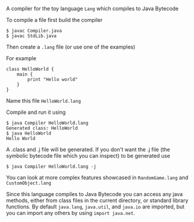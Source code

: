 A compiler for the toy language `Lang` which compiles to Java Bytecode

To compile a file first build the compiler

```
$ javac Compiler.java
$ javac StdLib.java
```

Then create a `.lang` file (or use one of the examples)

For example

```
class HelloWorld {
	main {
		print "Hello world"
	}
}
```

Name this file `HelloWorld.lang`

Compile and run it using

```
$ java Compiler HelloWorld.lang
Generated class: HelloWorld
$ java HelloWorld
Hello World
```

A .class and .j file will be generated. If you don't want the .j file (the symbolic bytecode file which you can inspect) to be generated use

```
$ java Compiler HelloWorld.lang -j
```

You can look at more complex features showcased in `RandomGame.lang` and `CustomObject.lang`

Since this language compiles to Java Bytecode you can access any java methods, either from class files in the current directory, or standard library functions. By default `java.lang`, `java.util`, and `java.io` are imported, but you can import any others by using `import java.net`.
